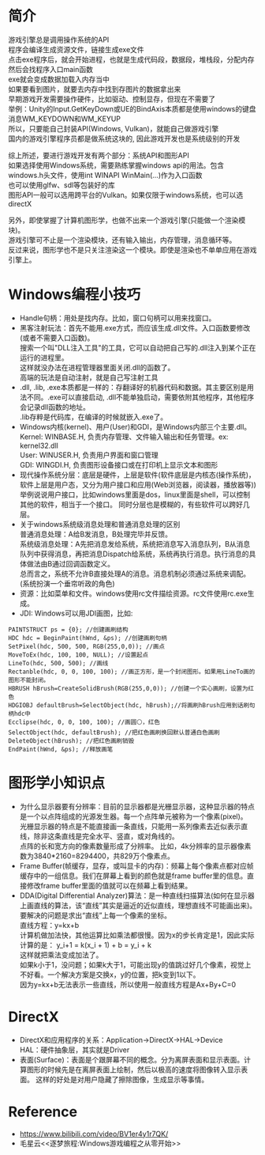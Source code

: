 # 简介
游戏引擎总是调用操作系统的API  
程序会编译生成资源文件，链接生成exe文件  
点击exe程序后，就会开始进程，也就是生成代码段，数据段，堆栈段，分配内存  
然后会找程序入口main函数  
exe就会变成数据加载入内存当中  
如果要看到图片，就要去内存中找到存图片的数据拿出来  
早期游戏开发需要操作硬件，比如驱动、控制显存，但现在不需要了  
举例：Unity的Input.GetKeyDown或UE的BindAxis本质都是使用windows的键盘消息WM_KEYDOWN和WM_KEYUP  
所以，只要能自己封装API(Windows, Vulkan)，就能自己做游戏引擎  
国内的游戏引擎程序员都是做系统这块的, 因此游戏开发也是系统级别的开发  

综上所述，要进行游戏开发有两个部分：系统API和图形API  
如果选择使用Windows系统，需要熟练掌握windows api的用法。包含windows.h头文件，使用int WINAPI WinMain(...)作为入口函数  
也可以使用glfw、sdl等包装好的库  
图形API一般可以选用跨平台的Vulkan。如果仅限于windows系统，也可以选directX  

另外，即使掌握了计算机图形学，也做不出来一个游戏引擎(只能做一个渲染模块)。  
游戏引擎可不止是一个渲染模块，还有输入输出，内存管理，消息循环等。  
反过来说，图形学也不是只关注渲染这一个模块。即使是渲染也不单单应用在游戏引擎上。  


# Windows编程小技巧
- Handle句柄：用处是找内存。比如，窗口句柄可以用来找窗口。    
- 黑客注射玩法：首先不能用.exe方式，而应该生成.dll文件。入口函数要修改(或者不需要入口函数)。  
搜索一个叫"DLL注入工具"的工具，它可以自动把自己写的.dll注入到某个正在运行的进程里。  
这样就没办法在进程管理器里面关闭.dll的函数了。  
高端的玩法是自动注射，就是自己写注射工具  
- .dll, .lib, .exe本质都是一样的：存翻译好的机器代码和数据。其主要区别是用法不同。.exe可以直接启动, .dll不能单独启动，需要依附其他程序，其他程序会记录dll函数的地址。  
.lib存粹是代码库，在编译的时候就嵌入.exe了。  
- Windows内核(kernel)、用户(User)和GDI，是Windows内部三个主要.dll。  
Kernel: WINBASE.H, 负责内存管理、文件输入输出和任务管理。ex: kernel32.dll  
User: WINUSER.H, 负责用户界面和窗口管理  
GDI: WINGDI.H, 负责图形设备接口或在打印机上显示文本和图形  
- 现代操作系统分层：底层是硬件，上层是软件(软件底层是内核态(操作系统)，软件上层是用户态，又分为用户接口和应用(Web浏览器，阅读器，播放器等))  
举例说说用户接口，比如windows里面是dos，linux里面是shell，可以控制其他的软件，相当于一个接口。
同时分层也是模糊的，有些软件可以跨好几层。  
- 关于windows系统级消息处理和普通消息处理的区别  
普通消息处理：A给B发消息，B处理完毕并反馈。  
系统级消息处理：A先把消息发给系统，系统把消息写入消息队列，B从消息队列中获得消息，再把消息Dispatch给系统，系统再执行消息。执行消息的具体做法由B通过回调函数定义。  
总而言之，系统不允许B直接处理A的消息。消息机制必须通过系统来调配。(系统扮演一个垂帘听政的角色)  
- 资源：比如菜单和文件。windows使用rc文件描绘资源。rc文件使用rc.exe生成。  
- JDI: Windows可以用JDI画图，比如:
```
PAINTSTRUCT ps = {0}; //创建画刷结构
HDC hdc = BeginPaint(hWnd, &ps); //创建画刷句柄   
SetPixel(hdc, 500, 500, RGB(255,0,0)); //画点
MoveToEx(hdc, 100, 100, NULL); //设置起点
LineTo(hdc, 500, 500); //画线
Rectanble(hdc, 0, 0, 100, 100); //画正方形，是一个封闭图形。如果用LineTo画的图形不能封闭。
HBRUSH hBrush=CreateSolidBrush(RGB(255,0,0)); //创建一个实心画刷，设置为红色
HDGIOBJ defaultBrush=SelectObject(hdc, hBrush);//将画刷hBrush应用到话刷句柄hdc中
Ecclipse(hdc, 0, 0, 100, 100); //画圆⚪，红色
SelectObject(hdc, defaultBrush); //把红色画刷换回默认普通白色画刷
DeleteObject(hBrush); //把红色画刷销毁
EndPaint(hWnd, &ps); //释放画笔
``` 

# 图形学小知识点
- 为什么显示器要有分辨率：目前的显示器都是光栅显示器，这种显示器的特点是一个以点阵组成的光源发生器。每一个点阵单元被称为一个像素(pixel)。  
光栅显示器的特点是不能直接画一条直线，只能用一系列像素去近似表示直线，除非这条直线是完全水平、竖直，或对角线的。  
点阵的长和宽方向的像素数量形成了分辨率。
比如，4k分辨率的显示器像素数为3840*2160=8294400，共829万个像素点。  
- Frame Buffer(帧缓存，显存，或叫显卡的内存)：频幕上每个像素点都对应帧缓存中的一组信息。我们在屏幕上看到的颜色就是frame buffer里的信息。直接修改frame buffer里面的值就可以在频幕上看到结果。  
- DDA(Digital Differential Analyzer)算法：是一种直线扫描算法(如何在显示器上画直线的算法，该“直线”其实是逼近的近似直线，理想直线不可能画出来)。要解决的问题是求出“直线”上每一个像素的坐标。  
直线方程：y=kx+b  
计算机做加法快，其他运算比如乘法都很慢。因为x的步长肯定是1，因此实际计算的是：
y_i+1 = k(x_i + 1) + b = y_i + k  
这样就把乘法变成加法了。  
如果k小于1，没问题；如果k大于1，可能出现y的值跳过好几个像素，视觉上不好看。一个解决方案是交换x，y的位置，把k变到1以下。  
因为y=kx+b无法表示一些直线，所以使用一般直线方程是Ax+By+C=0  

# DirectX
- DirectX和应用程序的关系：Application->DirectX->HAL->Device  
HAL：硬件抽象层，其实就是Driver
- 表面(Surface)：表面是个跟屏幕不同的概念。分为离屏表面和显示表面。计算图形的时候先是在离屏表面上绘制，然后以极高的速度将图像转入显示表面。
这样的好处是对用户隐藏了擦除图像，生成显示等事情。  


# Reference
- https://www.bilibili.com/video/BV1er4y1r7QK/  
- 毛星云<<逐梦旅程:Windows游戏编程之从零开始>>  
